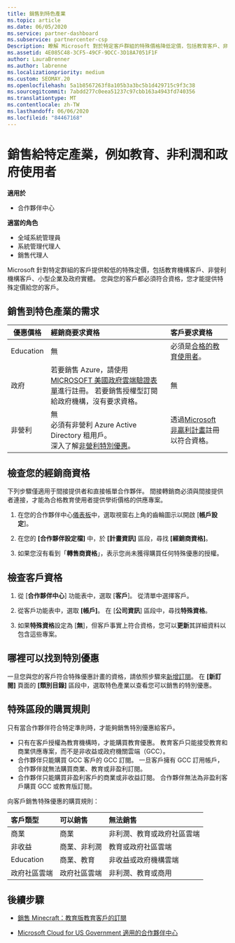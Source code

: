 ```yaml
---
title: 銷售到特色產業
ms.topic: article
ms.date: 06/05/2020
ms.service: partner-dashboard
ms.subservice: partnercenter-csp
Description: 瞭解 Microsoft 對於特定客戶群組的特殊價格降低定價，包括教育客戶、非獲利客戶和政府使用者。
ms.assetid: 4E085C48-3CF5-49CF-9DCC-3D18A7051F1F
author: LauraBrenner
ms.author: labrenne
ms.localizationpriority: medium
ms.custom: SEOMAY.20
ms.openlocfilehash: 5a1b8567263f8a105b3a3bc5b1d429715c9f3c38
ms.sourcegitcommit: 7abdd277c0eea51237c97cbb163a4943fd740356
ms.translationtype: MT
ms.contentlocale: zh-TW
ms.lasthandoff: 06/06/2020
ms.locfileid: "84467168"
---
```

# <a name="sell-to-specialized-industries-like-education-non-profit-and-government-users"></a>銷售給特定產業，例如教育、非利潤和政府使用者

**適用於**

- 合作夥伴中心

**適當的角色**

- 全域系統管理員
- 系統管理代理人
- 銷售代理人

Microsoft 針對特定群組的客戶提供較低的特殊定價，包括教育機構客戶、非營利機構客戶、小型企業及政府實體。 您與您的客戶都必須符合資格，您才能提供特殊定價給您的客戶。 

## <a name="requirements-to-sell-to-specialized-industries"></a>銷售到特色產業的需求

|**優惠價格**   |**經銷商要求資格**   |**客戶要求資格**   |
|----------------------------|:---------------------------------|:------------------------------------------|
|Education   |無   | 必須是[合格的教育使用者](https://www.microsoftvolumelicensing.com/DocumentSearch.aspx?Mode=3&DocumentTypeId=7)。   |
|政府   |若要銷售 Azure，請使用[MICROSOFT 美國政府雲端驗證表單](https://azuregov.microsoft.com/csp)進行註冊。 若要銷售授權型訂閱給政府機構，沒有要求資格。|   無|
|非營利  |無<br/> 必須有非營利 Azure Active Directory 租用戶。<br/> 深入了解[非營利特別優惠](https://assetsprod.microsoft.com/mpn/nonprofit-skus-in-csp-faq.pdf)。   |透過[Microsoft 非贏利計畫](https://nonprofit.microsoft.com/#/register)註冊以符合資格。   |

## <a name="check-your-reseller-qualifications"></a>檢查您的經銷商資格

下列步驟僅適用于間接提供者和直接帳單合作夥伴。 間接轉銷商必須與間接提供者連接，才能為合格教育使用者提供學術價格的供應專案。

1. 在您的合作夥伴中心[儀表板](https://partner.microsoft.com/dashboard)中，選取視窗右上角的齒輪圖示以開啟 [**帳戶設定**]。

2. 在您的 **\[合作夥伴設定檔\]** 中，於 **\[計畫資訊\]** 區段，尋找 **\[經銷商資格\]**。

3. 如果您沒有看到「**轉售商資格**」，表示您尚未獲得購買任何特殊優惠的授權。

## <a name="check-the-customer-qualifications"></a>檢查客戶資格

1. 從 [**合作夥伴中心**] 功能表中，選取 [**客戶**]。 從清單中選擇客戶。

2. 從客戶功能表中，選取 **\[帳戶\]**。 在 [**公司資訊**] 區段中，尋找**特殊資格**。

3. 如果**特殊資格**設定為 [**無**]，但客戶事實上符合資格，您可以**更新**其詳細資料以包含這些專案。

## <a name="where-to-find-special-offers"></a>哪裡可以找到特別優惠

一旦您與您的客戶符合特殊優惠計畫的資格，請依照步驟來[新增訂閱](create-a-new-subscription.md)。 在 **\[新訂閱]** 頁面的 **\[類別目錄\]** 區段中，選取特色產業以查看您可以銷售的特別優惠。

## <a name="purchase-rules-for-special-segments"></a>特殊區段的購買規則

只有當合作夥伴符合特定準則時，才能夠銷售特別優惠給客戶。 

- 只有在客戶授權為教育機構時，才能購買教育優惠。 教育客戶只能接受教育和商業供應專案，而不是非收益或政府機關雲端（GCC）。
- 合作夥伴只能購買 GCC 客戶的 GCC 訂閱。 一旦客戶擁有 GCC 訂用帳戶，合作夥伴就無法購買商業、教育或非盈利訂閱。 
- 合作夥伴只能購買非盈利客戶的商業或非收益訂閱。 合作夥伴無法為非盈利客戶購買 GCC 或教育版訂閱。

向客戶銷售特殊優惠的購買規則：

|**客戶類型**   |**可以銷售**   |**無法銷售**   |
|:----------------------------|:---------------------------------|:------------------------------------------|
| 商業 |商業 | 非利潤、教育或政府社區雲端 |
| 非收益 |商業、非利潤 | 教育或政府社區雲端 |
| Education |商業、教育 | 非收益或政府機構雲端 |
| 政府社區雲端 |政府社區雲端 | 非利潤、教育或商用 |

## <a name="next-steps"></a>後續步驟

- [銷售 Minecraft：教育版教育客戶的訂閱](minecraft-subscriptions.md)

- [Microsoft Cloud for US Government 適用的合作夥伴中心](partner-center-for-microsoft-us-govt-cloud.md)
